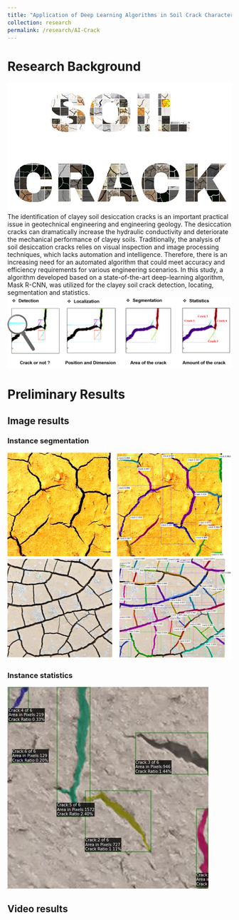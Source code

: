 ```yaml
---
title: "Application of Deep Learning Algorithms in Soil Crack Characterization"
collection: research
permalink: /research/AI-Crack
---
```


# Research Background 
![Crack font.png](..%2Fimages%2FCrack%20font.png)
The identification of clayey soil desiccation cracks is an important practical issue in geotechnical engineering and engineering geology. The desiccation cracks can dramatically increase the hydraulic conductivity and deteriorate the mechanical performance of clayey soils. Traditionally, the analysis of soil desiccation cracks relies on visual inspection and image processing techniques, which lacks automation and intelligence. Therefore, there is an increasing need for an automated algorithm that could meet accuracy and efficiency requirements for various engineering scenarios. In this study, a algorithm developed based on a state-of-the-art deep-learning algorithm, Mask R-CNN, was utilized for the clayey soil crack detection, locating, segmentation and statistics.
![Crack function.png](..%2Fimages%2FCrack%20function.png)
# Preliminary Results
## Image results
### Instance segmentation
![Crack result2.png](..%2Fimages%2FCrack%20result2.png)![Crack result3.png](..%2Fimages%2FCrack%20result3.png)
### Instance statistics
![Crack result1.jpg](..%2Fimages%2FCrack%20result1.jpg)
## Video results
